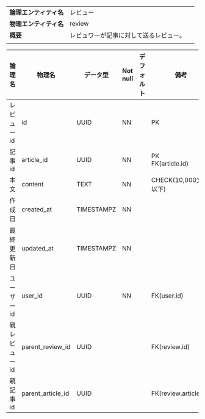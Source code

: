 ||||
|:-|:-|---|
|**論理エンティティ名**|レビュー|
|**物理エンティティ名**|review|
|**概要**|レビュワーが記事に対して送るレビュー。|
|||

|論理名|物理名|データ型|Not null|デフォルト|備考|
|---|---|---|---|---|---|
|レビューid|id|UUID|NN||PK|
|記事id|article_id|UUID|NN||PK<br>FK(article.id)|
|本文|content|TEXT|NN||CHECK(10,000文字以下)|
|作成日|created_at|TIMESTAMPZ|NN|||
|最終更新日|updated_at|TIMESTAMPZ|NN||
|ユーザーid|user_id|UUID|NN||FK(user.id)|
|親レビューid|parent_review_id|UUID|||FK(review.id)|
|親記事id|parent_article_id|UUID|||FK(review.article_id)|
